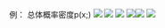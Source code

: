 例： 总体概率密度p(x;)
![](https://cdn.jsdelivr.net/gh/lyhcc/Picture_Repository/img/20191018210323.png)
![](https://cdn.jsdelivr.net/gh/lyhcc/Picture_Repository/img/20191018211403.png)
![](https://cdn.jsdelivr.net/gh/lyhcc/Picture_Repository/img/20191018211455.png)
![](https://cdn.jsdelivr.net/gh/lyhcc/Picture_Repository/img/20191018211543.png)![](https://cdn.jsdelivr.net/gh/lyhcc/Picture_Repository/img/20191018211622.png)
![](https://cdn.jsdelivr.net/gh/lyhcc/Picture_Repository/img/20191018210539.png)